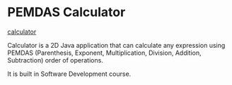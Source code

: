 # PEMDAS Calculator

[calculator](media/calculator.gif)

Calculator is a 2D Java application that can calculate any expression using PEMDAS (Parenthesis, Exponent, Multiplication, Division, Addition, Subtraction) order of operations. 

It is built in Software Development course.